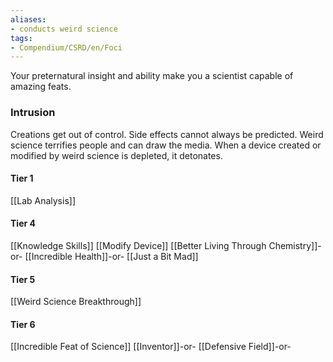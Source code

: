 ```yaml
---
aliases:
- conducts weird science
tags:
- Compendium/CSRD/en/Foci
---
```


Your preternatural insight and ability make you a scientist capable of amazing feats.
 ### Intrusion
Creations get out of control. Side effects cannot always be predicted. Weird science terrifies people and can draw the media. When a device created or modified by weird science is depleted, it detonates.

#### Tier 1
[[Lab Analysis]]
#### Tier 4
[[Knowledge Skills]]
[[Modify Device]]
[[Better Living Through Chemistry]]-or-
[[Incredible Health]]-or-
[[Just a Bit Mad]]
#### Tier 5
[[Weird Science Breakthrough]]
#### Tier 6
[[Incredible Feat of Science]]
[[Inventor]]-or-
[[Defensive Field]]-or-
